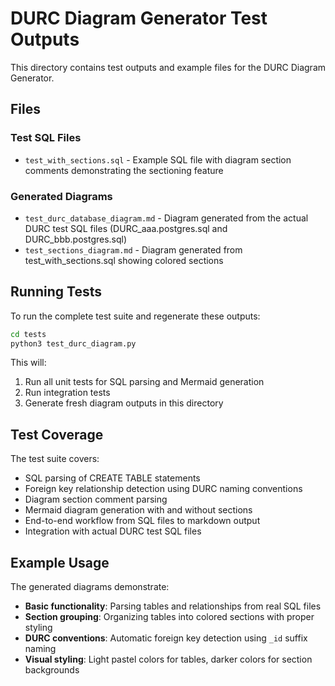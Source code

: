 # DURC Diagram Generator Test Outputs

This directory contains test outputs and example files for the DURC Diagram Generator.

## Files

### Test SQL Files
- `test_with_sections.sql` - Example SQL file with diagram section comments demonstrating the sectioning feature

### Generated Diagrams
- `test_durc_database_diagram.md` - Diagram generated from the actual DURC test SQL files (DURC_aaa.postgres.sql and DURC_bbb.postgres.sql)
- `test_sections_diagram.md` - Diagram generated from test_with_sections.sql showing colored sections

## Running Tests

To run the complete test suite and regenerate these outputs:

```bash
cd tests
python3 test_durc_diagram.py
```

This will:
1. Run all unit tests for SQL parsing and Mermaid generation
2. Run integration tests
3. Generate fresh diagram outputs in this directory

## Test Coverage

The test suite covers:
- SQL parsing of CREATE TABLE statements
- Foreign key relationship detection using DURC naming conventions
- Diagram section comment parsing
- Mermaid diagram generation with and without sections
- End-to-end workflow from SQL files to markdown output
- Integration with actual DURC test SQL files

## Example Usage

The generated diagrams demonstrate:
- **Basic functionality**: Parsing tables and relationships from real SQL files
- **Section grouping**: Organizing tables into colored sections with proper styling
- **DURC conventions**: Automatic foreign key detection using `_id` suffix naming
- **Visual styling**: Light pastel colors for tables, darker colors for section backgrounds
